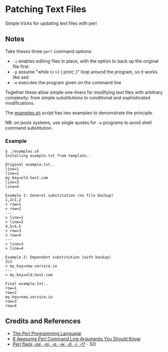 # Patching Text Files

Simple tricks for updating text files with perl

## Notes

Take theses three `perl` command options:

* `-i` enables editing files in place, with the option to back up the original file first.
* `-p` assume "while (<>) { print; }" loop around the program, so it works like sed
* `-e` executes the program given on the command line

Together these allow simple one-liners for modifying text files with arbitrary complexity:
from simple substitutions to conditional and sophisticated modifications.

The [examples.sh](./examples.sh) script has two examples to demonstrate the principle.

NB: on posix systems, use single quotes for `-e` programs to avoid shell command substitution.

### Example

```
$ ./examples.sh
Installing example.txt from template..

Original example.txt..
line=1
line=2
my_key=old.host.com
line=3
line=4

Example 1: General substitution (no file backup)
1,2c1,2
< row=1
< row=2
---
> line=1
> line=2
4,5c4,5
< row=3
< row=4
---
> line=3
> line=4

Example 2: Dependent substitution (with backup)
3c3
< my_key=new.service.io
---
> my_key=old.host.com

Final example.txt..
row=1
row=2
my_key=new.service.io
row=3
row=4

```

## Credits and References
* [The Perl Programming Language](https://www.perl.org/)
* [8 Awesome Perl Command Line Arguments You Should Know](http://www.thegeekstuff.com/2010/06/perl-command-line-options/)
* [Perl flags -pe, -pi, -p, -w, -d, -i, -t?](http://stackoverflow.com/questions/6302025/perl-flags-pe-pi-p-w-d-i-t) - SO
